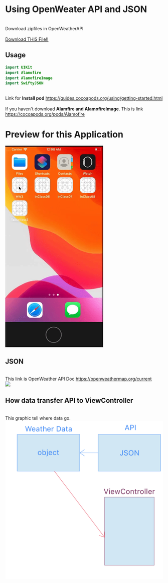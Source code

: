 # Using OpenWeater API and JSON
<br>Download zipfiles in OpenWeatherAPI</br>
<br>[Download THIS File!!](https://github.com/hchung11/Swift_IOS/blob/master/OpenWeatherAPI/DownThisOpenWeatherAPI.zip)</br>
## Usage
```swift
import UIKit
import Alamofire
import AlamofireImage
import SwiftyJSON
```
<br>Link for **Install pod** https://guides.cocoapods.org/using/getting-started.html </br>
<br>If you haven't download **Alamfire and AlamofireImage**. This is link https://cocoapods.org/pods/Alamofire </br>

# Preview for this Application

![](gif/weatherapp.gif)

## JSON
<br> This link is OpenWeather API Doc https://openweathermap.org/current </br>
![](https://i.imgflip.com/3fqnaz.jpg)

## How data transfer API to ViewController
<br>This graphic tell where data go.</br>
![](gif/IMG_0123.jpg)





